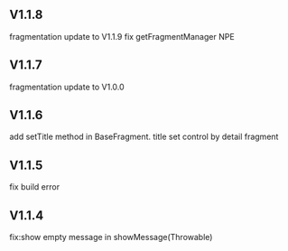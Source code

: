 ## V1.1.8
fragmentation update to V1.1.9
fix getFragmentManager NPE

## V1.1.7
fragmentation update to V1.0.0

## V1.1.6

add setTitle method in BaseFragment.
title set control by detail fragment

## V1.1.5

fix build error

## V1.1.4

fix:show empty message in showMessage(Throwable)
